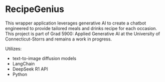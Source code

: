 # RecipeGenius

This wrapper application leverages generative AI to create a chatbot engineered to provide tailored meals and drinks recipe for each occasion.
This project is part of Grad 5900: Applied Generative AI at the University of Connecticut-Storrs and remains a work in progress.

Utilizes:

- text-to-image diffusion models
- LangChain
- DeepSeek R1 API
- Python
